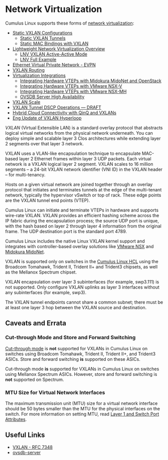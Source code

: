# Network Virtualization

Cumulus Linux supports these forms of [network
virtualization](http://en.wikipedia.org/wiki/Network_virtualization):

-   [Static VXLAN Configurations](Static_VXLAN_Configurations)
    -   [Static VXLAN Tunnels](Static_VXLAN_Tunnels)
    -   [Static MAC Bindings with VXLAN](Static_MAC_Bindings_with_VXLAN)
-   [Lightweight Network Virtualization
    Overview](Lightweight_Network_Virtualization_Overview)
    -   [LNV VXLAN Active-Active Mode](LNV_VXLAN_Active-Active_Mode)
    -   [LNV Full Example](LNV_Full_Example)
-   [Ethernet Virtual Private Network -
    EVPN](Ethernet_Virtual_Private_Network_-_EVPN)
-   [VXLAN Routing](VXLAN_Routing)
-   [Virtualization Integrations](Virtualization_Integrations)
    -   [Integrating Hardware VTEPs with Midokura MidoNet and
        OpenStack](Integrating_Hardware_VTEPs_with_Midokura_MidoNet_and_OpenStack)
    -   [Integrating Hardware VTEPs with VMware
        NSX-V](Integrating_Hardware_VTEPs_with_VMware_NSX-V)
    -   [Integrating Hardware VTEPs with VMware
        NSX-MH](Integrating_Hardware_VTEPs_with_VMware_NSX-MH)
    -   [OVSDB Server High Availability](OVSDB_Server_High_Availability)
-   [VXLAN Scale](VXLAN_Scale)
-   [VXLAN Tunnel DSCP Operations
    — DRAFT](VXLAN_Tunnel_DSCP_Operations_—_DRAFT)
-   [Hybrid Cloud Connectivity with QinQ and
    VXLANs](Hybrid_Cloud_Connectivity_with_QinQ_and_VXLANs)
-   [Eng Update of VXLAN Hyperloop](Eng_Update_of_VXLAN_Hyperloop)

*VXLAN* (Virtual Extensible LAN) is a standard overlay protocol that
abstracts logical virtual networks from the physical network underneath.
You can deploy simple and scalable layer 3 Clos architectures while
extending layer 2 segments over that layer 3 network.

VXLAN uses a VLAN-like encapsulation technique to encapsulate MAC-based
layer 2 Ethernet frames within layer 3 UDP packets. Each virtual network
is a VXLAN logical layer 2 segment. VXLAN scales to 16 million segments
– a 24-bit VXLAN network identifier (VNI ID) in the VXLAN header – for
multi-tenancy.

Hosts on a given virtual network are joined together through an overlay
protocol that initiates and terminates tunnels at the edge of the
multi-tenant network, typically the hypervisor vSwitch or top of rack.
These edge points are the VXLAN tunnel end points (VTEP).

Cumulus Linux can initiate and terminate VTEPs in hardware and supports
wire-rate VXLAN. VXLAN provides an efficient hashing scheme across the
IP fabric during the encapsulation process; the source UDP port is
unique, with the hash based on layer 2 through layer 4 information from
the original frame. The UDP destination port is the standard port 4789.

Cumulus Linux includes the native Linux VXLAN kernel support and
integrates with controller-based overlay solutions like [VMware
NSX](Integrating_Hardware_VTEPs_with_VMware_NSX-MH) and [Midokura
MidoNet](Integrating_Hardware_VTEPs_with_Midokura_MidoNet_and_OpenStack).

VXLAN is supported only on switches in the [Cumulus Linux
HCL](http://cumulusnetworks.com/support/hcl/) using the Broadcom
Tomahawk, Trident II, Trident II+ and Trident3 chipsets, as well as
the Mellanox Spectrum chipset.

VXLAN encapsulation over layer 3 subinterfaces (for example, swp3.111)
is not supported. Only configure VXLAN uplinks as layer 3 interfaces
without any subinterfaces (for example, swp3).

The VXLAN tunnel endpoints cannot share a common subnet; there must be
at least one layer 3 hop between the VXLAN source and destination.

## Caveats and Errata

### Cut-through Mode and Store and Forward Switching

[Cut-through
mode](Buffer-and-Queue-Management_8363032.html#BufferandQueueManagement-cut_through_mode)
is **not** supported for VXLANs in Cumulus Linux on switches using
Broadcom Tomahawk, Trident II, Trident II+, and Trident3 ASICs. Store
and forward switching **is** supported on these ASICs. 

Cut-through mode **is** supported for VXLANs in Cumulus Linux on
switches using Mellanox Spectrum ASICs. However, store and forward
switching is **not** supported on Spectrum.

### MTU Size for Virtual Network Interfaces

The maximum transmission unit (MTU) size for a virtual network interface
should be 50 bytes smaller than the MTU for the physical interfaces on
the switch. For more information on setting MTU, read [Layer 1 and
Switch Port
Attributes](Switch-Port-Attributes_8363026.html#SwitchPortAttributes-mtu_vxlan). 

## Useful Links

-   [VXLAN - RFC 7348](https://tools.ietf.org/html/rfc7348)
-   [ovsdb-server](http://openvswitch.org/support/dist-docs/ovsdb-server.1.html)
